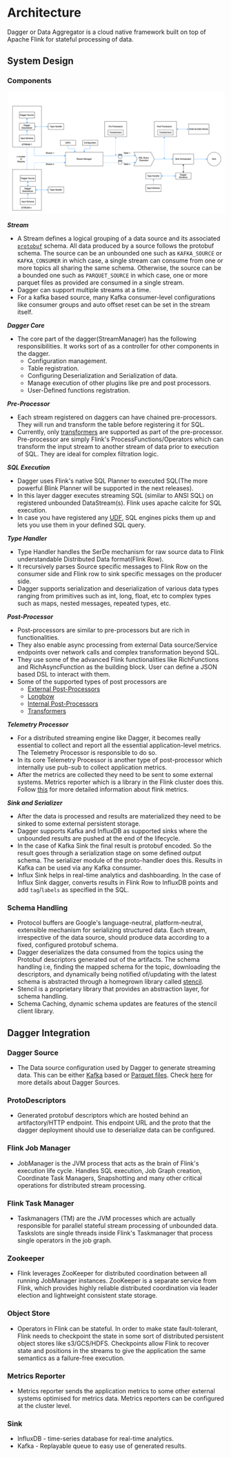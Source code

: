 # Architecture

Dagger or Data Aggregator is a cloud native framework built on top of Apache Flink for stateful processing of data.

## System Design

### Components

![Dagger Architecture](../../static/img/system_design/dagger_system_design.png)

_**Stream**_

- A Stream defines a logical grouping of a data source and its associated [`protobuf`](https://developers.google.com/protocol-buffers) 
schema. All data produced by a source follows the protobuf schema. The source can be an unbounded one such as
`KAFKA_SOURCE` or `KAFKA_CONSUMER` in which case, a single stream can consume from one or more topics all sharing the 
same schema. Otherwise, the source can be a bounded one such as `PARQUET_SOURCE` in which case, one or more parquet 
files as provided are consumed in a single stream.
- Dagger can support multiple streams at a time.
- For a kafka based source, many Kafka consumer-level configurations like consumer groups and auto offset reset can be set in the stream itself.

_**Dagger Core**_

- The core part of the dagger(StreamManager) has the following responsibilities. It works sort of as a controller for other components in the dagger.
  - Configuration management.
  - Table registration.
  - Configuring Deserialization and Serialization of data.
  - Manage execution of other plugins like pre and post processors.
  - User-Defined functions registration.

_**Pre-Processor**_

- Each stream registered on daggers can have chained pre-processors. They will run and transform the table before registering it for SQL.
- Currently, only [transformers](../guides/use_transformer.md) are supported as part of the pre-processor. Pre-processor are simply Flink's ProcessFunctions/Operators which can transform the input stream to another stream of data prior to execution of SQL. They are ideal for complex filtration logic.

_**SQL Execution**_

- Dagger uses Flink's native SQL Planner to executed SQL(The more powerful Blink Planner will be supported in the next releases).
- In this layer dagger executes streaming SQL (similar to ANSI SQL) on registered unbounded DataStream(s). Flink uses apache calcite for SQL execution.
- In case you have registered any [UDF](../guides/use_udf.md), SQL engines picks them up and lets you use them in your defined SQL query.

_**Type Handler**_

- Type Handler handles the SerDe mechanism for raw source data to Flink understandable Distributed Data format(Flink Row).
- It recursively parses Source specific messages to Flink Row on the consumer side and Flink row to sink specific 
messages on the producer side.
- Dagger supports serialization and deserialization of various data types ranging from primitives such as int, long, float, etc to 
complex types such as maps, nested messages, repeated types, etc.

_**Post-Processor**_

- Post-processors are similar to pre-processors but are rich in functionalities.
- They also enable async processing from external Data source/Service endpoints over network calls and complex transformation beyond SQL.
- They use some of the advanced Flink functionalities like RichFunctions and RichAsyncFunction as the building block. User can define a JSON based DSL to interact with them.
- Some of the supported types of post processors are
  - [External Post-Processors](../advance/post_processor.md#external-post-processor)
  - [Longbow](../advance/longbow.md)
  - [Internal Post-Processors](../advance/post_processor.md#internal-post-processor)
  - [Transformers](../guides/use_transformer.md)

_**Telemetry Processor**_

- For a distributed streaming engine like Dagger, it becomes really essential to collect and report all the essential application-level metrics. The Telemetry Processor is responsible to do so.
- In its core Telemetry Processor is another type of post-processor which internally use pub-sub to collect application metrics.
- After the metrics are collected they need to be sent to some external systems. Metrics reporter which is a library in the Flink cluster does this. Follow [this](https://ci.apache.org/projects/flink/flink-docs-release-1.9/monitoring/metrics.html) for more detailed information about flink metrics.

_**Sink and Serializer**_

- After the data is processed and results are materialized they need to be sinked to some external persistent storage.
- Dagger supports Kafka and InfluxDB as supported sinks where the unbounded results are pushed at the end of the lifecycle.
- In the case of Kafka Sink the final result is protobuf encoded. So the result goes through a serialization stage on some defined output schema. The serializer module of the proto-handler does this. Results in Kafka can be used via any Kafka consumer.
- Influx Sink helps in real-time analytics and dashboarding. In the case of Influx Sink dagger, converts results in Flink Row to InfluxDB points and add `tag`/`labels` as specified in the SQL.

### Schema Handling

- Protocol buffers are Google's language-neutral, platform-neutral, extensible mechanism for serializing structured data. 
Each stream, irrespective of the data source, should produce data according to a fixed, configured protobuf schema.
- Dagger deserializes the data consumed from the topics using the Protobuf descriptors generated out of the artifacts. 
The schema handling i:e, finding the mapped schema for the topic, downloading the descriptors, and dynamically being 
notified of/updating with the latest schema is abstracted through a homegrown library called [stencil](https://github.com/odpf/stencil).
- Stencil is a proprietary library that provides an abstraction layer, for schema handling.
- Schema Caching, dynamic schema updates are features of the stencil client library.

## Dagger Integration

### Dagger Source

- The Data source configuration used by Dagger to generate streaming data. This can be either 
[Kafka](../reference/configuration.md#sample-streams-configuration-using-kafka_consumer-as-the-data-source-) based or 
[Parquet files](../reference/configuration.md#sample-streams-configuration-using-parquet_source-as-the-data-source-). Check 
[here](../guides/choose_source.md) for more details about Dagger Sources. 

### ProtoDescriptors

- Generated protobuf descriptors which are hosted behind an artifactory/HTTP endpoint. This endpoint URL and the proto that the dagger deployment should use to deserialize data can be configured.

### Flink Job Manager

- JobManager is the JVM process that acts as the brain of Flink's execution life cycle. Handles SQL execution, Job Graph creation, Coordinate Task Managers, Snapshotting and many other critical operations for distributed stream processing.

### Flink Task Manager

- Taskmanagers (TM) are the JVM processes which are actually responsible for parallel stateful stream processing of unbounded data. Taskslots are single threads inside Flink's Taskmanager that process single operators in the job graph.

### Zookeeper

- Flink leverages ZooKeeper for distributed coordination between all running JobManager instances. ZooKeeper is a separate service from Flink, which provides highly reliable distributed coordination via leader election and lightweight consistent state storage.

### Object Store

- Operators in Flink can be stateful. In order to make state fault-tolerant, Flink needs to checkpoint the state in some sort of distributed persistent object stores like s3/GCS/HDFS. Checkpoints allow Flink to recover state and positions in the streams to give the application the same semantics as a failure-free execution.

### Metrics Reporter

- Metrics reporter sends the application metrics to some other external systems optimised for metrics data. Metrics reporters can be configured at the cluster level.

### Sink

- InfluxDB - time-series database for real-time analytics.
- Kafka - Replayable queue to easy use of generated results.
